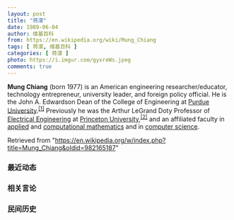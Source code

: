 ```yaml
---
layout: post
title: "蒋濛"
date: 1989-06-04
author: 维基百科
from: https://en.wikipedia.org/wiki/Mung_Chiang
tags: [ 蒋濛, 维基百科 ]
categories: [ 蒋濛 ]
photo: https://i.imgur.com/gyxreWs.jpeg
comments: true
---
```

<div class="mw-parser-output">

<p><b>Mung Chiang</b> (born 1977) is an American engineering researcher/educator, technology entrepreneur, university leader, and foreign policy official. He is the John A. Edwardson Dean of the College of Engineering at <a href="/wiki/Purdue_University" title="Purdue University">Purdue University</a>.<sup id="cite_ref-1" class="reference"><a href="#cite_note-1">[1]</a></sup> Previously he was the Arthur LeGrand Doty Professor of <a href="/wiki/Electrical_engineering" title="Electrical engineering">Electrical Engineering</a> at <a href="/wiki/Princeton_University" title="Princeton University">Princeton University</a>,<sup id="cite_ref-2" class="reference"><a href="#cite_note-2">[2]</a></sup> and an affiliated faculty in <a href="/wiki/Applied_mathematics" title="Applied mathematics">applied</a> and <a href="/wiki/Computational_mathematics" title="Computational mathematics">computational mathematics</a> and in <a href="/wiki/Computer_science" title="Computer science">computer science</a>.
</p>
</div><noscript><img src="//en.wikipedia.org/wiki/Special:CentralAutoLogin/start?type=1x1" alt="" title="" width="1" height="1" style="border: none; position: absolute;"></noscript>
<div class="printfooter">Retrieved from "<a dir="ltr" href="https://en.wikipedia.org/w/index.php?title=Mung_Chiang&amp;oldid=982165187">https://en.wikipedia.org/w/index.php?title=Mung_Chiang&amp;oldid=982165187</a>"</div><div id="recent-news"><h3>最近动态</h3><ul></ul></div><div id="open-opinion"><h3>相关言论</h3><ul></ul></div><div id="mjls-record"><h3>民间历史</h3><ul></ul></div>